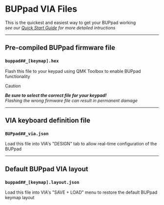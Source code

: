 # BUPpad VIA Files

This is the quickest and easiest way to get your BUPpad working  
*see our [Quick Start Guide](/docs/Quick_Start_Guide.pdf) for more detailed intructions*

----

## Pre-compiled BUPpad firmware file  
### `buppad##_[keymap].hex`
Flash this file to your keypad using QMK Toolbox to enable BUPpad functionality

> [!CAUTION]
> ***Be sure to select the correct file for your keypad!***  
> *Flashing the wrong firmware file can result in permanent damage*

----

## VIA keyboard definition file  
### `BUPpad##_via.json`
Load this file into VIA's "DESIGN" tab to allow real-time configuration of the BUPpad

----

## Default BUPpad VIA layout  
### `buppad##_[keymap].layout.json`
Load this file into VIA's "SAVE + LOAD" menu to restore the default BUPpad keymap layout